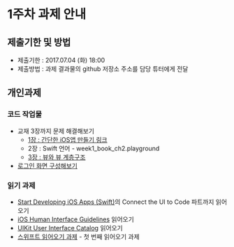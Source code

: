 # 1주차 과제 안내

## 제출기한 및 방법

* 제출기한 : 2017.07.04 (화) 18:00
* 제출방법 : 과제 결과물의 github 저장소 주소를 담당 튜터에게 전달

## 개인과제
### 코드 작업물

* 교재 3장까지 문제 해결해보기 
	* [1장 : 간단한 iOS앱 만들기 링크](week1/week1_book_ch1_Quiz)
	* 2장 : Swift 언어 - week1_book_ch2.playground
	* [3장 : 뷰와 뷰 계층구조](week1/week1_book_ch3_WorldTrotter)
* [로그인 화면 구성해보기](week1/week1_Asm_login)

### 읽기 과제
* [Start Developing iOS Apps (Swift)](https://developer.apple.com/library/content/referencelibrary/GettingStarted/DevelopiOSAppsSwift/index.html)의 Connect the UI to Code 파트까지 읽어오기
* [iOS Human Interface Guidelines](https://developer.apple.com/ios/human-interface-guidelines/) 읽어오기
* [UIKit User Interface Catalog](https://developer.apple.com/library/content/documentation/UserExperience/Conceptual/UIKitUICatalog/) 읽어오기
* [스위프트 읽어오기 과제](reading/ios_reading_assignment_swift_1.pdf) - 첫 번째 읽어오기 과제

